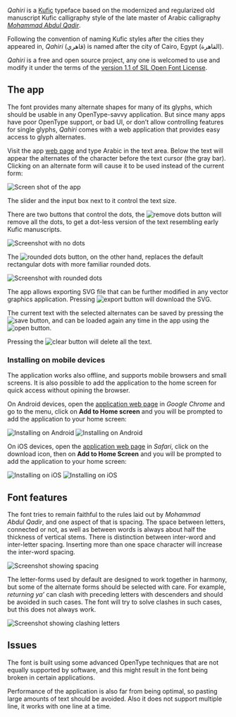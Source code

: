 _Qahiri_ is a [Kufic][1] typeface based on the modernized and regularized old
manuscript Kufic calligraphy style of the late master of Arabic calligraphy
[_Mohammad Abdul Qadir_][2].

Following the convention of naming Kufic styles after the cities they appeared
in, _Qahiri_ (قاهري) is named after the city of Cairo, Egypt (القاهرة).

_Qahiri_ is a free and open source project, any one is welcomed to use and
modify it under the terms of the [version 1.1 of SIL Open Font License][5].

## The app
The font provides many alternate shapes for many of its glyphs, which should be
usable in any OpenType-savvy application. But since many apps have poor
OpenType support, or bad UI, or don’t allow controlling features for single
glyphs, _Qahiri_ comes with a web application that provides easy access to glyph
alternates.

Visit the app [web page][4] and type Arabic in the text area. Below the text
will appear the alternates of the character before the text cursor (the gray
bar). Clicking on an alternate form will cause it to be used instead of the
current form:

![Screen shot of the app](assets/images/screenshot.png)

The slider and the input box next to it control the text size.

There are two buttons that control the dots, the ![remove
dots](app/assets/images/remove-dots.svg) button will remove all the dots, to
get a dot-less version of the text resembling early Kufic manuscripts.

![Screenshot with no dots](assets/images/screenshot-dotless.png)

The ![rounded dots](app/assets/images/round-dots.svg) button, on the other
hand, replaces the default rectangular dots with more familiar rounded dots.

![Screenshot with rounded dots](assets/images/screenshot-rounded-dots.png)

The app allows exporting SVG file that can be further modified in any vector
graphics application. Pressing ![export](app/assets/images/export.svg) button
will download the SVG.

The current text with the selected alternates can be saved by pressing the
![save](app/assets/images/save.svg) button, and can be loaded again any time in
the app using the ![open](app/assets/images/open.svg) button.

Pressing the ![clear](app/assets/images/clear.svg) button will delete all the
text.

### Installing on mobile devices
The application works also offline, and supports mobile browsers and small
screens. It is also possible to add the application to the home screen for
quick access without opining the browser.

On Android devices, open the [application web page][4] in _Google Chrome_ and
go to the menu, click on __Add to Home screen__ and you will be prompted to add
the application to your home screen:

![Installing on Android](./assets/images/install-android-1-en.png#install)
![Installing on Android](./assets/images/install-android-2-en.png#install)

On iOS devices, open the [application web page][4] in _Safari_, click on the
download icon, then on __Add to Home Screen__ and you will be prompted to add
the application to your home screen:

![Installing on iOS](./assets/images/install-ios-1-en.png#install)
![Installing on iOS](./assets/images/install-ios-2-en.png#install)

## Font features
The font tries to remain faithful to the rules laid out by _Mohammad
Abdul Qadir_, and one aspect of that is spacing. The space between letters,
connected or not, as well as between words is always about half the thickness
of vertical stems. There is distinction between inter-word and inter-letter
spacing. Inserting more than one space character will increase the inter-word
spacing.

![Screenshot showing spacing](assets/images/screenshot-spacing.png)

The letter-forms used by default are designed to work together in harmony, but
some of the alternate forms should be selected with care. For example,
_returning ya’_ can clash with preceding letters with descenders and should be
avoided in such cases. The font will try to solve clashes in such cases, but
this does not always work.

![Screenshot showing clashing letters](assets/images/screenshot-clash.png)

## Issues
The font is built using some advanced OpenType techniques that are not equally
supported by software, and this might result in the font being broken in
certain applications.

Performance of the application is also far from being optimal, so pasting large
amounts of text should be avoided. Also it does not support multiple line, it
works with one line at a time.

[1]: https://en.wikipedia.org/wiki/Kufic
[2]: https://ar.wikipedia.org/wiki/محمد_عبد_القادر_عبد_الله_(خطاط)
[3]: https://github.com/alif-type/qahiri/releases/latest
[4]: https://aliftype.com/qahiri/app/
[5]: https://github.com/alif-type/qahiri/blob/master/OFL.txt
